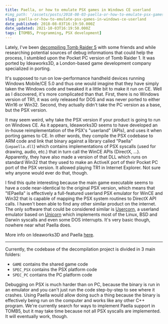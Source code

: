 ```yaml
---
title: Paella, or how to emulate PSX games in Windows CE userland
#img_path: '/assets/posts/2018-08-03-paella-or-how-to-emulate-psx-games-in-windows-ce-userland/'
slug: paella-or-how-to-emulate-psx-games-in-windows-ce-userland
date_published: 2018-08-03T16:19:50.000Z
date_updated: 2021-10-03T16:19:50.000Z
tags: [TOMB5, Programming, PSX development]
---
```


Lately, I've been [decompiling Tomb Raider 5](https://github.com/TOMB5/TOMB5) with some friends and while researching potential sources of debug informations that could help the process, I stumbled upon the Pocket PC version of Tomb Raider 1. It was ported by Ideaworks3D, a London-based game development company specialized in porting.

It's supposed to run on low-performance handheld devices running Windows Mobile/CE 5.0 and thus one would imagine that they have simply taken the Windows code and tweaked it a little bit to make it run on CE. Well as I discovered, it's more complicated than that. First, there is no Windows version of TR1, it was only released for DOS and was never ported to either Win16 or Win32. Second, they actually didn't take the PC version as a base, but the PSX version.

It may seem weird, why take the PSX version if your product is going to run on Windows CE. As it appears, Ideaworks3D seems to have developed an in-house reimplementation of the PSX's "userland" (APIs), and uses it when porting games to CE. In other words, they compile the PSX codebase to ARM code and link that binary against a library called "Paella" (`iepaella.dll`) which contains implementations of PSX syscalls (used for drawing, audio, etc.) that in turn call the WinCE APIs (DirectX, ...). Apparently, they have also made a version of that DLL which runs on standard Win32 that they used to make an ActiveX port of their Pocket PC port of the PSX version. It allowed playing TR1 in Internet Explorer. Not sure why anyone would ever do that, though.

I find this quite interesting because the main game executable seems to have a code near-identical to the original PSX version, which means that "IEPaella" is effectively a full-featured userland PSX emulator for WinCE and Win32 that is capable of mapping the PSX system routines to DirectX API calls. I haven't been able to find any other similar product on the internet. The only software that could be considered similar is [Usercorn](https://github.com/lunixbochs/usercorn), a userland emulator based on [Unicorn](https://github.com/unicorn-engine/unicorn) which implements most of the Linux, BSD and Darwin syscalls and even some DOS interrupts. It's very basic though, nowhere near what Paella does.

More info on Ideaworks3D and Paella [here](https://needforspeedtheories.boards.net/thread/2433/nfsug2-nfsmw-mobile-brew-versions).

---

Currently, the codebase of the decompilation project is divided in 3 main folders:

*   `GAME` contains the shared game code
*   `SPEC_PSX` contains the PSX platform code
*   `SPEC_PC` contains the PC platform code

Debugging on PSX is much harder than on PC, because the binary is run in an emulator and you can't just run the code step-by-step to see where it crashes. Using Paella would allow doing such a thing because the binary is effectively being run on the computer and works like any other C++ program. We're currently search for ways to implement Paella support in TOMB5, but it may take time because not all PSX syscalls are implemented. It will eventually work, though.
